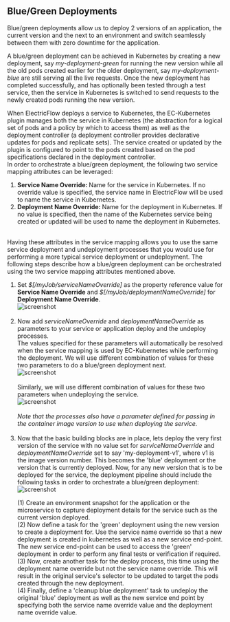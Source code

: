 ## Blue/Green Deployments
<p>Blue/green deployments allow us to deploy 2 versions of an application, the current version and the next to an environment and switch seamlessly between them with zero downtime for the application.</p>
<p>A blue/green deployment can be achieved in Kubernetes by creating a new deployment, say <i>my-deployment-green</i> for running the new version while all the old pods created earlier for the older deployment, say <i>my-deployment-blue</i> are still serving all the live requests. Once the new deployment has completed successfully, and has optionally been tested through a test service, then the service in Kubernetes is switched to send requests to the newly created pods running the new version.</p>
<p>When ElectricFlow deploys a service to Kubernetes, the EC-Kubernetes plugin manages both the service in Kubernetes (the abstraction for a logical set of pods and a policy by which to access them) as well as the deployment controller (a deployment controller provides declarative updates for pods and replicate sets). The service created or updated by the plugin is configured to point to the pods created based on the pod specifications declared in the deployment controller.
<br/>In order to orchestrate a blue/green deployment, the following two service mapping attributes can be leveraged:<br/>
<ol>
    <li><b>Service Name Override: </b>Name for the service in Kubernetes. If no override value is specified, the service name in ElectricFlow will be used to name the service in Kubernetes.</li>
    <li><b>Deployment Name Override: </b>Name for the deployment in Kubernetes. If no value is specified, then the name of the Kubernetes service being created or updated will be used to name the deployment in Kubernetes.</li>
</ol>
<br/>Having these attributes in the service mapping allows you to use the same service deployment and undeployment processes that you would use for performing a more typical service deployment or undeployment. The following steps describe how a blue/green deployment can be orchestrated using the two service mapping attributes mentioned above.

<ol>
    <li>Set <i>$[/myJob/serviceNameOverride]</i> as the property reference value for <b>Service Name Override</b> and <i>$[/myJob/deploymentNameOverride]</i> for <b>Deployment Name Override</b>.<br/>
        <img src="../../plugins/@PLUGIN_KEY@/images/BlueGreenDeploymentServiceAttributes.png" alt="screenshot" /><br/><br/></li>
    <li>Now add <i>serviceNameOverride</i> and <i>deploymentNameOverride</i> as parameters to your service or application deploy and the undeploy processes.<br/>The values specified for these parameters will automatically be resolved when the service mapping is used by EC-Kubernetes while performing the deployment. We will use different combination of values for these two parameters to do a blue/green deployment next.<br/>
        <img src="../../plugins/@PLUGIN_KEY@/images/BlueGreenDeploymentDeployProcessParameters.png" alt="screenshot" /><br/><br/>
        Similarly, we will use different combination of values for these two parameters when undeploying the service.<br/>
        <img src="../../plugins/@PLUGIN_KEY@/images/BlueGreenDeploymentUndeployProcessParameters.png" alt="screenshot" /><br/><br/>
        <i>Note that the processes also have a parameter defined for passing in the container image version to use when deploying the service.</i><br/><br/>
    </li>
    <li>Now that the basic building blocks are in place, lets deploy the very first version of the service with no value set for <i>serviceNameOverride</i> and <i>deploymentNameOverride</i> set to say 'my-deployment-v1', where v1 is the image version number. This becomes the 'blue' deployment or the version that is currently deployed. Now, for any new version that is to be deployed for the service, the deployment pipeline should include the following tasks in order to orchestrate a blue/green deployment:<br/>
        <img src="../../plugins/@PLUGIN_KEY@/images/BlueGreenDeploymentPipeline.png" alt="screenshot" /><br/>
        <p>(1) Create an environment snapshot for the application or the microservice to capture deployment details for the service such as the current version deployed.<br/>
            (2) Now define a task for the 'green' deployment using the new version to create a deployment for. Use the service name override so that a new deployment is created in kubernetes as well as a new service end-point. The new service end-point can be used to access the 'green' deployment in order to perform any final tests or verification if required.<br/>
            (3) Now, create another task for the deploy process, this time using the deployment name override but not the service name override. This will result in the original service's selector to be updated to target the pods created through the new deployment.<br/>
            (4) Finally, define a 'cleanup blue deployment' task to undeploy the original 'blue' deployment as well as the new service end point by specifying both the service name override value and the deployment name override value.<br/>
        </p>
    </li>
</ol>
</p>

